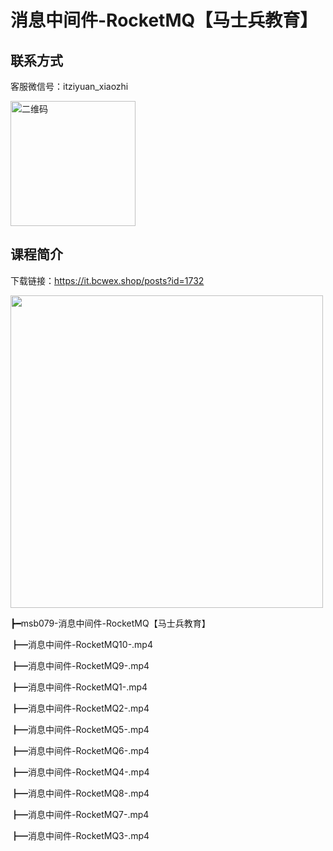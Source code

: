 # 消息中间件-RocketMQ【马士兵教育】

## 联系方式

客服微信号：itziyuan_xiaozhi

<img src="https://ziyuanyun.oss-cn-guangzhou.aliyuncs.com/common/20240614073449/666b82192834a.jpg" width="200" height="200" alt="二维码">

## 课程简介

下载链接：https://it.bcwex.shop/posts?id=1732

<img src="https://ziyuanyun.oss-cn-guangzhou.aliyuncs.com/yun/20240515183521/66448fe92cbfb.jpg" width="500" alt="">

  ┣━msb079-消息中间件-RocketMQ【马士兵教育】

 ┣━消息中间件-RocketMQ10-.mp4

 ┣━消息中间件-RocketMQ9-.mp4

 ┣━消息中间件-RocketMQ1-.mp4

 ┣━消息中间件-RocketMQ2-.mp4

 ┣━消息中间件-RocketMQ5-.mp4

 ┣━消息中间件-RocketMQ6-.mp4

 ┣━消息中间件-RocketMQ4-.mp4

 ┣━消息中间件-RocketMQ8-.mp4

 ┣━消息中间件-RocketMQ7-.mp4

 ┣━消息中间件-RocketMQ3-.mp4

  